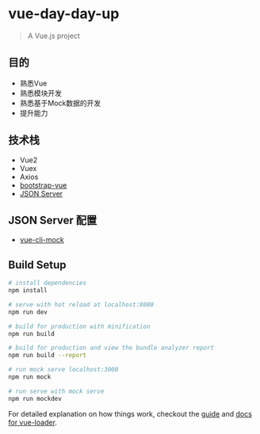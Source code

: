 # vue-day-day-up

> A Vue.js project


## 目的

- 熟悉Vue
- 熟悉模块开发
- 熟悉基于Mock数据的开发
- 提升能力


## 技术栈
- Vue2
- Vuex
- Axios
- [bootstrap-vue](https://bootstrap-vue.github.io)
- [JSON Server](https://github.com/typicode/json-server)


## JSON Server 配置

- [vue-cli-mock](https://github.com/carrotz/vue-cli-mock)



## Build Setup

``` bash
# install dependencies
npm install

# serve with hot reload at localhost:8080
npm run dev

# build for production with minification
npm run build

# build for production and view the bundle analyzer report
npm run build --report

# run mock serve localhost:3000
npm run mock

# run serve with mock serve
npm run mockdev
```

For detailed explanation on how things work, checkout the [guide](http://vuejs-templates.github.io/webpack/) and [docs for vue-loader](http://vuejs.github.io/vue-loader).
